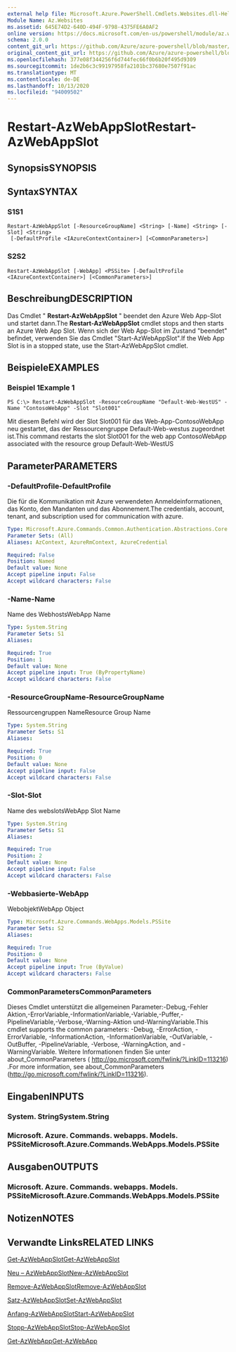 ```yaml
---
external help file: Microsoft.Azure.PowerShell.Cmdlets.Websites.dll-Help.xml
Module Name: Az.Websites
ms.assetid: 645E74D2-640D-494F-9798-4375FE6A0AF2
online version: https://docs.microsoft.com/en-us/powershell/module/az.websites/restart-azwebappslot
schema: 2.0.0
content_git_url: https://github.com/Azure/azure-powershell/blob/master/src/Websites/Websites/help/Restart-AzWebAppSlot.md
original_content_git_url: https://github.com/Azure/azure-powershell/blob/master/src/Websites/Websites/help/Restart-AzWebAppSlot.md
ms.openlocfilehash: 377e08f344256f6d744fec66f0b6b20f495d9309
ms.sourcegitcommit: 1de2b6c3c99197958fa2101bc37680e7507f91ac
ms.translationtype: MT
ms.contentlocale: de-DE
ms.lasthandoff: 10/13/2020
ms.locfileid: "94009502"
---
```

# <span data-ttu-id="1c26b-101">Restart-AzWebAppSlot</span><span class="sxs-lookup"><span data-stu-id="1c26b-101">Restart-AzWebAppSlot</span></span>

## <span data-ttu-id="1c26b-102">Synopsis</span><span class="sxs-lookup"><span data-stu-id="1c26b-102">SYNOPSIS</span></span>

## <span data-ttu-id="1c26b-103">Syntax</span><span class="sxs-lookup"><span data-stu-id="1c26b-103">SYNTAX</span></span>

### <span data-ttu-id="1c26b-104">S1</span><span class="sxs-lookup"><span data-stu-id="1c26b-104">S1</span></span>
```
Restart-AzWebAppSlot [-ResourceGroupName] <String> [-Name] <String> [-Slot] <String>
 [-DefaultProfile <IAzureContextContainer>] [<CommonParameters>]
```

### <span data-ttu-id="1c26b-105">S2</span><span class="sxs-lookup"><span data-stu-id="1c26b-105">S2</span></span>
```
Restart-AzWebAppSlot [-WebApp] <PSSite> [-DefaultProfile <IAzureContextContainer>] [<CommonParameters>]
```

## <span data-ttu-id="1c26b-106">Beschreibung</span><span class="sxs-lookup"><span data-stu-id="1c26b-106">DESCRIPTION</span></span>
<span data-ttu-id="1c26b-107">Das Cmdlet " **Restart-AzWebAppSlot** " beendet den Azure Web App-Slot und startet dann.</span><span class="sxs-lookup"><span data-stu-id="1c26b-107">The **Restart-AzWebAppSlot** cmdlet stops and then starts an Azure Web App Slot.</span></span>
<span data-ttu-id="1c26b-108">Wenn sich der Web App-Slot im Zustand "beendet" befindet, verwenden Sie das Cmdlet "Start-AzWebAppSlot".</span><span class="sxs-lookup"><span data-stu-id="1c26b-108">If the Web App Slot is in a stopped state, use the Start-AzWebAppSlot cmdlet.</span></span>

## <span data-ttu-id="1c26b-109">Beispiele</span><span class="sxs-lookup"><span data-stu-id="1c26b-109">EXAMPLES</span></span>

### <span data-ttu-id="1c26b-110">Beispiel 1</span><span class="sxs-lookup"><span data-stu-id="1c26b-110">Example 1</span></span>
```
PS C:\> Restart-AzWebAppSlot -ResourceGroupName "Default-Web-WestUS" -Name "ContosoWebApp" -Slot "Slot001"
```

<span data-ttu-id="1c26b-111">Mit diesem Befehl wird der Slot Slot001 für das Web-App-ContosoWebApp neu gestartet, das der Ressourcengruppe Default-Web-westus zugeordnet ist.</span><span class="sxs-lookup"><span data-stu-id="1c26b-111">This command restarts the slot Slot001 for the web app ContosoWebApp associated with the resource group Default-Web-WestUS</span></span>

## <span data-ttu-id="1c26b-112">Parameter</span><span class="sxs-lookup"><span data-stu-id="1c26b-112">PARAMETERS</span></span>

### <span data-ttu-id="1c26b-113">-DefaultProfile</span><span class="sxs-lookup"><span data-stu-id="1c26b-113">-DefaultProfile</span></span>
<span data-ttu-id="1c26b-114">Die für die Kommunikation mit Azure verwendeten Anmeldeinformationen, das Konto, den Mandanten und das Abonnement.</span><span class="sxs-lookup"><span data-stu-id="1c26b-114">The credentials, account, tenant, and subscription used for communication with azure.</span></span>

```yaml
Type: Microsoft.Azure.Commands.Common.Authentication.Abstractions.Core.IAzureContextContainer
Parameter Sets: (All)
Aliases: AzContext, AzureRmContext, AzureCredential

Required: False
Position: Named
Default value: None
Accept pipeline input: False
Accept wildcard characters: False
```

### <span data-ttu-id="1c26b-115">-Name</span><span class="sxs-lookup"><span data-stu-id="1c26b-115">-Name</span></span>
<span data-ttu-id="1c26b-116">Name des Webhosts</span><span class="sxs-lookup"><span data-stu-id="1c26b-116">WebApp Name</span></span>

```yaml
Type: System.String
Parameter Sets: S1
Aliases:

Required: True
Position: 1
Default value: None
Accept pipeline input: True (ByPropertyName)
Accept wildcard characters: False
```

### <span data-ttu-id="1c26b-117">-ResourceGroupName</span><span class="sxs-lookup"><span data-stu-id="1c26b-117">-ResourceGroupName</span></span>
<span data-ttu-id="1c26b-118">Ressourcengruppen Name</span><span class="sxs-lookup"><span data-stu-id="1c26b-118">Resource Group Name</span></span>

```yaml
Type: System.String
Parameter Sets: S1
Aliases:

Required: True
Position: 0
Default value: None
Accept pipeline input: False
Accept wildcard characters: False
```

### <span data-ttu-id="1c26b-119">-Slot</span><span class="sxs-lookup"><span data-stu-id="1c26b-119">-Slot</span></span>
<span data-ttu-id="1c26b-120">Name des webslots</span><span class="sxs-lookup"><span data-stu-id="1c26b-120">WebApp Slot Name</span></span>

```yaml
Type: System.String
Parameter Sets: S1
Aliases:

Required: True
Position: 2
Default value: None
Accept pipeline input: False
Accept wildcard characters: False
```

### <span data-ttu-id="1c26b-121">-Webbasierte</span><span class="sxs-lookup"><span data-stu-id="1c26b-121">-WebApp</span></span>
<span data-ttu-id="1c26b-122">Webobjekt</span><span class="sxs-lookup"><span data-stu-id="1c26b-122">WebApp Object</span></span>

```yaml
Type: Microsoft.Azure.Commands.WebApps.Models.PSSite
Parameter Sets: S2
Aliases:

Required: True
Position: 0
Default value: None
Accept pipeline input: True (ByValue)
Accept wildcard characters: False
```

### <span data-ttu-id="1c26b-123">CommonParameters</span><span class="sxs-lookup"><span data-stu-id="1c26b-123">CommonParameters</span></span>
<span data-ttu-id="1c26b-124">Dieses Cmdlet unterstützt die allgemeinen Parameter:-Debug,-Fehler Aktion,-ErrorVariable,-InformationVariable,-Variable,-Puffer,-PipelineVariable,-Verbose,-Warning-Aktion und-WarningVariable.</span><span class="sxs-lookup"><span data-stu-id="1c26b-124">This cmdlet supports the common parameters: -Debug, -ErrorAction, -ErrorVariable, -InformationAction, -InformationVariable, -OutVariable, -OutBuffer, -PipelineVariable, -Verbose, -WarningAction, and -WarningVariable.</span></span> <span data-ttu-id="1c26b-125">Weitere Informationen finden Sie unter about_CommonParameters ( http://go.microsoft.com/fwlink/?LinkID=113216) .</span><span class="sxs-lookup"><span data-stu-id="1c26b-125">For more information, see about_CommonParameters (http://go.microsoft.com/fwlink/?LinkID=113216).</span></span>

## <span data-ttu-id="1c26b-126">Eingaben</span><span class="sxs-lookup"><span data-stu-id="1c26b-126">INPUTS</span></span>

### <span data-ttu-id="1c26b-127">System. String</span><span class="sxs-lookup"><span data-stu-id="1c26b-127">System.String</span></span>

### <span data-ttu-id="1c26b-128">Microsoft. Azure. Commands. webapps. Models. PSSite</span><span class="sxs-lookup"><span data-stu-id="1c26b-128">Microsoft.Azure.Commands.WebApps.Models.PSSite</span></span>

## <span data-ttu-id="1c26b-129">Ausgaben</span><span class="sxs-lookup"><span data-stu-id="1c26b-129">OUTPUTS</span></span>

### <span data-ttu-id="1c26b-130">Microsoft. Azure. Commands. webapps. Models. PSSite</span><span class="sxs-lookup"><span data-stu-id="1c26b-130">Microsoft.Azure.Commands.WebApps.Models.PSSite</span></span>

## <span data-ttu-id="1c26b-131">Notizen</span><span class="sxs-lookup"><span data-stu-id="1c26b-131">NOTES</span></span>

## <span data-ttu-id="1c26b-132">Verwandte Links</span><span class="sxs-lookup"><span data-stu-id="1c26b-132">RELATED LINKS</span></span>

[<span data-ttu-id="1c26b-133">Get-AzWebAppSlot</span><span class="sxs-lookup"><span data-stu-id="1c26b-133">Get-AzWebAppSlot</span></span>](./Get-AzWebAppSlot.md)

[<span data-ttu-id="1c26b-134">Neu – AzWebAppSlot</span><span class="sxs-lookup"><span data-stu-id="1c26b-134">New-AzWebAppSlot</span></span>](./New-AzWebAppSlot.md)

[<span data-ttu-id="1c26b-135">Remove-AzWebAppSlot</span><span class="sxs-lookup"><span data-stu-id="1c26b-135">Remove-AzWebAppSlot</span></span>](./Remove-AzWebAppSlot.md)

[<span data-ttu-id="1c26b-136">Satz-AzWebAppSlot</span><span class="sxs-lookup"><span data-stu-id="1c26b-136">Set-AzWebAppSlot</span></span>](./Set-AzWebAppSlot.md)

[<span data-ttu-id="1c26b-137">Anfang-AzWebAppSlot</span><span class="sxs-lookup"><span data-stu-id="1c26b-137">Start-AzWebAppSlot</span></span>](./Start-AzWebAppSlot.md)

[<span data-ttu-id="1c26b-138">Stopp-AzWebAppSlot</span><span class="sxs-lookup"><span data-stu-id="1c26b-138">Stop-AzWebAppSlot</span></span>](./Stop-AzWebAppSlot.md)

[<span data-ttu-id="1c26b-139">Get-AzWebApp</span><span class="sxs-lookup"><span data-stu-id="1c26b-139">Get-AzWebApp</span></span>](./Get-AzWebApp.md)
